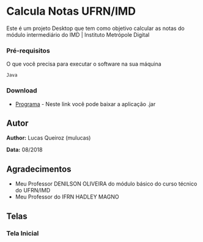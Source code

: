 # Calcula Notas UFRN/IMD

Este é um projeto Desktop que tem como objetivo calcular as notas do módulo intermediário do IMD | Instituto Metrópole Digital


### Pré-requisitos

O que você precisa para executar o software na sua máquina

```
Java
```

### Download

* [Programa](https://drive.google.com/open?id=1ddprXMHwPN2tBxVh-wTMQ0fXS28IMVZ5) - Neste link você pode baixar a aplicação .jar 



## Autor

**Author:** Lucas Queiroz (mulucas)

**Data:** 08/2018

## Agradecimentos

* Meu Professor DENILSON OLIVEIRA do módulo básico do curso técnico do UFRN/IMD 
* Meu Professor do IFRN HADLEY MAGNO 

## Telas

### Tela Inicial
